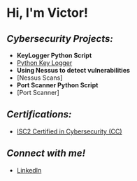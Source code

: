 **<h1>Hi, I'm Victor!</h1>**

***<h2>Cybersecurity Projects:</h2>***

- <b>KeyLogger Python Script</b>
 - [Python Key Logger](https://github.com/victorF29/KeyLogger/tree/main)
- <b>Using Nessus to detect vulnerabilities</b>
 - [Nessus Scans]
- <b>Port Scanner Python Script</b>
 - [Port Scanner]

***<h2>Certifications:</h2>***

- [ISC2 Certified in Cybersecurity (CC)](https://www.credly.com/badges/a32483c2-a286-4f88-8bf6-0cddf005d016/linked_in_profile)


***<h2>Connect with me!</h2>***

- [LinkedIn](https://www.linkedin.com/in/victor-flores-30a8b6279/)
